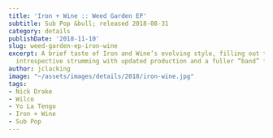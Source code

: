 ```yaml
---
title: 'Iron + Wine :: Weed Garden EP'
subtitle: Sub Pop &bull; released 2018-08-31
category: details
publishDate: '2018-11-10'
slug: weed-garden-ep-iron-wine
excerpt: A brief taste of Iron and Wine’s evolving style, filling out the expected
  introspective strumming with updated production and a fuller “band” feel.
author: jclacking
image: "~/assets/images/details/2018/iron-wine.jpg"
tags:
- Nick Drake
- Wilco
- Yo La Tengo
- Iron + Wine
- Sub Pop
---
```


